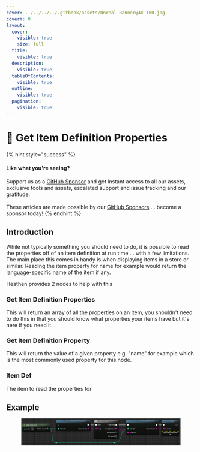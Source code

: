 ```yaml
---
cover: ../../../../.gitbook/assets/Unreal Banner@4x-100.jpg
coverY: 0
layout:
  cover:
    visible: true
    size: full
  title:
    visible: true
  description:
    visible: true
  tableOfContents:
    visible: true
  outline:
    visible: true
  pagination:
    visible: true
---
```


# 🔵 Get Item Definition Properties

{% hint style="success" %}
#### Like what you're seeing?

Support us as a [GitHub Sponsor](../../../../become-a-sponsor/) and get instant access to all our assets, exclusive tools and assets, escalated support and issue tracking and our gratitude.\
\
These articles are made possible by our [GitHub Sponsors](../../../../become-a-sponsor/) ... become a sponsor today!
{% endhint %}

## Introduction

While not typically something you should need to do, it is possible to read the properties off of an item definition at run time ... with a few limitations. The main place this comes in handy is when displaying items in a store or similar. Reading the item property for name for example would return the language-specific name of the item if any.

Heathen provides 2 nodes to help with this

### Get Item Definition Properties

This will return an array of all the properties on an item, you shouldn't need to do this in that you should know what properties your items have but it's here if you need it.

### Get Item Definition Property

This will return the value of a given property e.g. "name" for example which is the most commonly used property for this node.

### Item Def

The item to read the properties for

## Example

<figure><img src="../../../../.gitbook/assets/image (16) (1).png" alt=""><figcaption></figcaption></figure>
